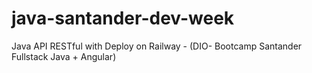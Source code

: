 # java-santander-dev-week
Java API RESTful with Deploy on Railway - (DIO- Bootcamp Santander Fullstack Java  + Angular) 
